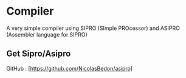 # Compiler
A very simple compiler using SIPRO (SImple PROcessor) and ASIPRO (Assembler language for SIPRO)

## Get Sipro/Asipro
GitHub : [https://github.com/NicolasBedon/asipro]